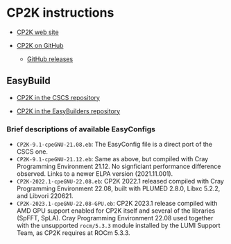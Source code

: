 # CP2K instructions

  * [CP2K web site](https://www.cp2k.org/)

  * [CP2K on GitHub](https://github.com/cp2k/cp2k)

      * [GitHub releases](https://github.com/cp2k/cp2k/releases)

## EasyBuild

  * [CP2K in the CSCS repository](https://github.com/eth-cscs/production/tree/master/easybuild/easyconfigs/c/CP2K)

  * [CP2K in the EasyBuilders repository](https://github.com/easybuilders/easybuild-easyconfigs/tree/develop/easybuild/easyconfigs/c/CP2K)

### Brief descriptions of available EasyConfigs

* `CP2K-9.1-cpeGNU-21.08.eb`: The EasyConfig file is a direct port of the CSCS one.
* `CP2K-9.1-cpeGNU-21.12.eb`: Same as above, but compiled with Cray Programming Environment 21.12. No signficiant performance difference observed. Links to a newer ELPA version (2021.11.001).
* `CP2K-2022.1-cpeGNU-22.08.eb`: CP2K 2022.1 released compiled with Cray Programming Environment 22.08, built with PLUMED 2.8.0, Libxc 5.2.2, and Libvori 220621.
* `CP2K-2023.1-cpeGNU-22.08-GPU.eb`: CP2K 2023.1 release compiled with AMD GPU support enabled for CP2K itself and several of the libraries (SpFFT, SpLA). Cray Programming Environment 22.08 used together with the unsupported `rocm/5.3.3` module installed by the LUMI Support Team, as CP2K requires at ROCm 5.3.3.
